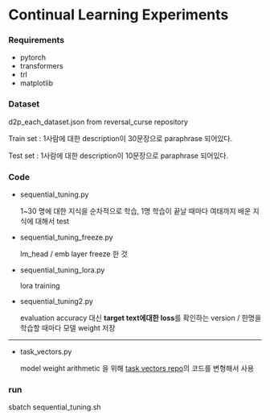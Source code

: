 # Continual Learning Experiments

### Requirements
- pytorch
- transformers
- trl 
- matplotlib

### Dataset

d2p_each_dataset.json from reversal_curse repository

Train set : 1사람에 대한 description이 30문장으로 paraphrase 되어있다.

Test set : 1사람에 대한 description이 10문장으로 paraphrase 되어있다.

### Code

- sequential_tuning.py

    1~30 명에 대한 지식을 순차적으로 학습, 1명 학습이 끝날 때마다 여태까지 배운 지식에 대해서 test

- sequential_tuning_freeze.py

    lm_head / emb layer freeze 한 것


- sequential_tuning_lora.py

    lora training

- sequential_tuning2.py

    evaluation accuracy 대신 **target text에대한 loss**를 확인하는 version / 한명을 학습할 때마다 모델 weight 저장

------------
- task_vectors.py

    model weight arithmetic 을 위해 [task vectors repo](https://github.com/mlfoundations/task_vectors)의 코드를 변형해서 사용
 
### run

sbatch sequential_tuning.sh

